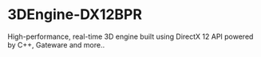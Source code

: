 # 3DEngine-DX12BPR
High-performance, real-time 3D engine built using DirectX 12 API powered by C++, Gateware and more..
